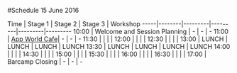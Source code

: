 #Schedule 15 June 2016

Time | Stage 1 | Stage 2 | Stage 3 | Workshop
-----|--------|---------|---------|---------|---------
10:00  | Welcome and Session Planning | - | - | -
11:00  | [App World Cafe](app_world_cafe.md)| - | - | -
11:30  | | | | 
12:00  | | | | 
12:30  | | | | 
13:00  | LUNCH                  | LUNCH |  LUNCH |  LUNCH
13:30  | LUNCH     | LUNCH | LUNCH | LUNCH 
14:00  | | | | 
14:30  | | | | 
15:00  | | | | 
15:30  | | | | 
16:00  | | | | 
16:30  | | | | 
17:00  | Barcamp Closing        | - | - | -
